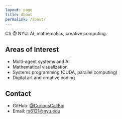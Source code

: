 ```yaml
---
layout: page
title: About
permalink: /about/
---
```


CS @ NYU. AI, mathematics, creative computing.

## Areas of Interest
- Multi-agent systems and AI
- Mathematical visualization
- Systems programming (CUDA, parallel computing)
- Digital art and creative coding

## Contact
- GitHub: [@CuriousCaliBoi](https://github.com/CuriousCaliBoi)
- Email: rs6121@nyu.edu

